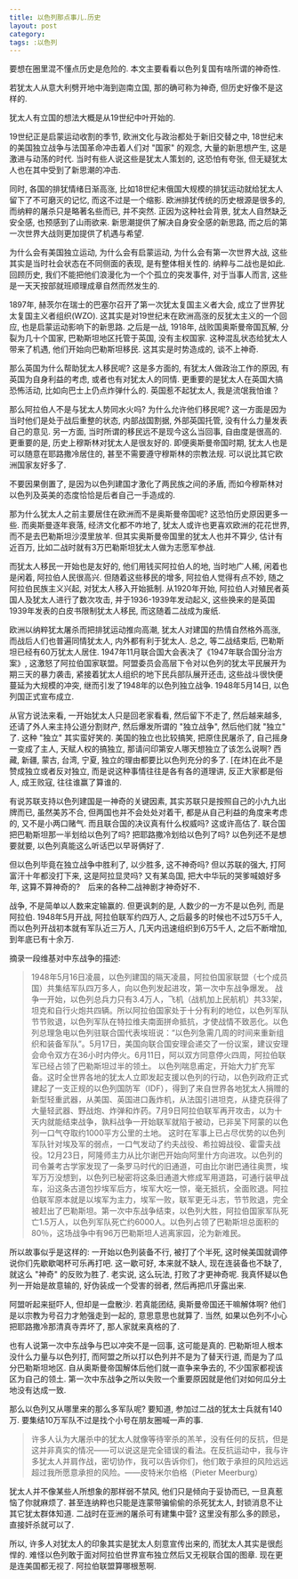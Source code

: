 ```yaml
---
title: 以色列那点事儿.历史
layout: post
category:
tags: :以色列
---
```


要想在圈里混不懂点历史是危险的. 本文主要看看以色列复国有啥所谓的神奇性.

若犹太人从意大利劈开地中海到迦南立国, 那的确可称为神奇, 但历史好像不是这样的.

犹太人有立国的想法大概是从19世纪中叶开始的.

19世纪正是启蒙运动收割的季节, 欧洲文化与政治都处于新旧交替之中, 18世纪末的美国独立战争与法国革命冲击着人们对 "国家" 的观念, 大量的新思想产生, 这是激进与动荡的时代. 当时有些人说这些是犹太人策划的, 这恐怕有夸张, 但无疑犹太人也在其中受到了新思潮的冲击.

同时, 各国的排犹情绪日渐高涨, 比如18世纪末俄国大规模的排犹运动就给犹太人留下了不可磨灭的记忆, 而这不过是一个缩影. 欧洲排犹传统的历史根源是很多的, 而纳粹的屠杀只是略著名些而已, 并不突然. 正因为这种社会背景, 犹太人自然缺乏安全感, 也预感到了山雨欲来. 新思潮提供了解决自身安全感的新思路, 而之后的第一次世界大战则更加提供了机遇与希望.

为什么会有美国独立运动, 为什么会有启蒙运动, 为什么会有第一次世界大战, 这些其实是当时社会状态在不同侧面的表现, 是有整体相关性的. 纳粹与二战也是如此. 回顾历史, 我们不能把他们浪漫化为一个个孤立的突发事件, 对于当事人而言, 这些是一天天按部就班顺理成章自然而然发生的.

1897年, 赫茨尔在瑞士的巴塞尔召开了第一次犹太复国主义者大会, 成立了世界犹太复国主义者组织(WZO). 这其实是对19世纪末在欧洲高涨的反犹太主义的一个回应, 也是启蒙运动影响下的新思路. 之后是一战, 1918年, 战败国奥斯曼帝国瓦解, 分裂为几十个国家, 巴勒斯坦地区托管于英国, 没有主权国家. 这种混乱状态给犹太人带来了机遇, 他们开始向巴勒斯坦移民. 这其实是时势造成的, 谈不上神奇.

那么英国为什么帮助犹太人移民呢? 这是多方面的, 有犹太人做政治工作的原因, 有英国为自身利益的考虑, 或者也有对犹太人的同情. 更重要的是犹太人在英国大搞恐怖活动, 比如向巴士上仍点炸弹什么的. 英国惹不起犹太人, 我是流氓我怕谁？

那么阿拉伯人不是与犹太人势同水火吗? 为什么允许他们移民呢? 这一方面是因为当时他们是处于战后重整的状态, 内部战国割据, 外部英国托管, 没有什么力量发表自己的意见. 另一方面, 当时所谓的移民远不是现今这么当回事, 自由度是很高的. 更重要的是, 历史上穆斯林对犹太人是很友好的. 即便奥斯曼帝国时期, 犹太人也是可以随意在耶路撒冷居住的, 甚至不需要遵守穆斯林的宗教法规. 可以说比其它欧洲国家友好多了.

不要因果倒置了, 是因为以色列建国才激化了两民族之间的矛盾, 而如今穆斯林对以色列及英美的态度恰恰是后者自己一手造成的.

那为什么犹太人之前主要居住在欧洲而不是奥斯曼帝国呢? 这恐怕历史原因更多一些. 而奥斯曼逐年衰落, 经济文化都不咋地了, 犹太人或许也更喜欢欧洲的花花世界, 而不是去巴勒斯坦沙漠里放羊. 但其实奥斯曼帝国里的犹太人也并不算少, 估计有近百万, 比如二战时就有3万巴勒斯坦犹太人做为志愿军参战.

而犹太人移民一开始也是友好的, 他们用钱买阿拉伯人的地, 当时地广人稀, 闲着也是闲着, 阿拉伯人民很高兴. 但随着这些移民的增多, 阿拉伯人觉得有点不妙, 随之阿拉伯民族主义兴起, 对犹太人移入开始抵制. 从1920年开始, 阿拉伯人对殖民者英国人及犹太人进行了数次攻击, 并于1936-1939年发动起义, 这些换来的是英国1939年发表的白皮书限制犹太人移民, 而这随着二战成为废纸.

欧洲以纳粹犹太屠杀而把排犹运动推向高潮, 犹太人对建国的热情自然格外高涨, 而战后人们也普遍同情犹太人, 内外都有利于犹太人. 总之, 等二战结束后, 巴勒斯坦已经有60万犹太人居住. 1947年11月联合国大会表决了《1947年联合国分治方案》, 这激怒了阿拉伯国家联盟。阿盟委员会高层下令对以色列的犹太平民展开为期三天的暴力袭击, 紧接着犹太人组织的地下民兵部队展开还击, 这些战斗很快便蔓延为大规模的冲突, 继而引发了1948年的以色列独立战争. 1948年5月14日, 以色列国正式宣布成立.

从官方说法来看, 一开始犹太人只是回老家看看, 然后留下不走了, 然后越来越多, 还请了外人来主持公道分割财产, 然后爆发所谓的 "独立战争", 然后他们就 "独立" 了. 这种 "独立" 其实蛮好笑的. 美国的独立也比较搞笑, 把原住民屠杀了, 自己摇身一变成了主人, 天赋人权的搞独立, 那请问印第安人哪天想独立了该怎么说啊? 西藏, 新疆, 蒙古, 台湾, 宁夏, 独立的理由都要比以色列充分的多了. [在炑]在此不是赞成独立或者反对独立, 而是说这种事情往往是各有各的道理讲, 反正大家都是俗人, 成王败寇, 往往谁赢了算谁的.

有说苏联支持以色列建国是一神奇的关键因素, 其实苏联只是按照自己的小九九出牌而已, 虽然美苏不合, 但两国也并不会处处对着干, 都是从自己利益的角度来考虑的, 又不是小两口赌气. 而且联合国的决议真有什么权威吗? 这或许高估了. 联合国把巴勒斯坦那一半划给以色列了吗? 把耶路撒冷划给以色列了吗? 以色列还不是想要就要, 以色列真能这么听话巴以早哥俩好了.

但以色列毕竟在独立战争中胜利了, 以少胜多, 这不神奇吗? 但以苏联的强大, 打阿富汗十年都没打下来, 这是阿拉显灵吗? 又有某岛国, 把大中华玩的哭爹喊娘好多年, 这算不算神奇的?　后来的各种二战神剧才神奇好不．

战争, 不是简单以人数来定输赢的. 但更讽刺的是, 人数少的一方不是以色列, 而是阿拉伯. 1948年5月开战, 阿拉伯联军约四万人, 之后最多的时候也不过5万5千人, 而以色列开战初本就有军队近三万人, 几天内迅速组织到6万5千人, 之后不断增加, 到年底已有十余万.

摘录一段维基对中东战争的描述:

>1948年5月16日凌晨，以色列建国的隔天凌晨，阿拉伯国家联盟（七个成员国）共集结军队四万多人，向以色列发起进攻，第一次中东战争爆发。
>战争一开始，以色列总兵力只有3.4万人，飞机（战机加上民航机）共33架，坦克和自行火炮共四辆。所以阿拉伯国家处于十分有利的地位，以色列军队节节败退，以色列军队在特拉维夫南面拼命抵抗，才使战情不致恶化。以色列总理急电以色列驻联合国代表埃班说：“以色列急需几周的时间来重新组织和装备军队”。5月17日，美国向联合国安理会递交了一份议案，建议安理会命令双方在36小时内停火。6月11日，阿以双方同意停火四周，阿拉伯联军已经占领了巴勒斯坦过半的领土。
>以色列喘息甫定，开始大力扩充军备。这时全世界各地的犹太人立即发起支援以色列的行动，以色列政府正式建起了一支正规的以色列国防军（IDF），得到了来自世界各地犹太人捐赠的新型轻重武器，从美国、英国进口轰炸机，从法国引进坦克，从捷克获得了大量轻武器、野战炮、炸弹和炸药。7月9日阿拉伯联军再开攻击，以为十天内就能结束战争，孰料战争一开始联军就陷于被动，已非吴下阿蒙的以色列一口气夺取约1000平方公里的土地。
这时在军事上已占尽优势的以色列军队针对埃及军的弱点，一口气发动了约夫战役、希拉姆战役、霍雷夫战役。12月23日，阿隆师主力从比尔谢巴开始向阿里什方向进攻。以色列的司令兼考古学家发现了一条罗马时代的旧通道，可由比尔谢巴通往奥贾，埃军万万没想到，以色列已秘密将这条旧通道大修成军用道路，可通行装甲战车，沿这条古道包抄埃军后方，埃军大吃一惊，毫无抵抗，全面败退。阿拉伯联军原本就是以埃军为主力，埃军一败，联军更无斗志，节节败退，完全被赶出了巴勒斯坦。第一次中东战争结束，以色列大胜，阿拉伯国家军队死亡1.5万人，以色列军队死亡约6000人。以色列占领了巴勒斯坦总面积的80％，这场战争中有96万巴勒斯坦人逃离家园，沦为新难民。

所以故事似乎是这样的: 一开始以色列装备不行, 被打了个半死, 这时候美国就调停说你们先歇歇喝杯可乐再打吧. 这一歇可好, 本来就不缺人, 现在连装备也不缺了, 就这么 "神奇" 的反败为胜了. 老实说, 这么玩法, 打败了才更神奇呢. 我真怀疑以色列一开始是故意输的, 好伪装成一个受害的弱者, 然后再把爪牙露出来.

阿盟听起来挺吓人, 但却是一盘散沙. 若真能团结, 奥斯曼帝国还干嘛解体啊? 他们是以宗教为号召力才勉强走到一起的, 意思意思也就算了. 当然, 如果以色列不小心把耶路撒冷那清真寺弄坏了, 那人家就来真格的了.

也有人说第一次中东战争与巴以冲突不是一回事, 这可能是真的. 巴勒斯坦人根本没什么力量与以色列打, 而阿盟之所以打以色列并不是为了替天行道, 而是为了瓜分巴勒斯坦地区. 自从奥斯曼帝国解体后他们就一直争来争去的, 不少国家都视该区为自己的领土. 第一次中东战争之所以失败一个重要原因就是他们对如何瓜分土地没有达成一致.

那么以色列又从哪里来的那么多军队呢? 要知道, 参加过二战的犹太士兵就有140万. 要集结10万军队不过是找个小号在朋友圈喊一声的事.　

>许多人认为大屠杀中的犹太人就像等待宰杀的羔羊，没有任何的反抗，但是这并非真实的情况——可以说这是完全错误的看法。在反抗运动中，我与许多犹太人并肩作战，密切协作，我可以告诉你们，他们敢于承担的风险远远超过我所愿意承担的风险。——皮特米尔伯格（Pieter Meerburg）

犹太人并不像某些人所想象的那样弱不禁风, 他们只是倾向于妥协而已, 一旦真惹恼了你就麻烦了. 甚至连纳粹也只能是连蒙带骗偷偷的杀死犹太人, 封锁消息不让其它犹太群体知道. 二战时在亚洲的屠杀可有建集中营? 这里没有那么多的顾忌，直接奸杀就可以了.

所以, 许多人对犹太人的印象其实是犹太人刻意宣传出来的, 而犹太人其实是很彪悍的. 难怪以色列敢于面对阿拉伯世界宣布独立然后又无视联合国的图章. 现在更是连美国都无视了. 阿拉伯联盟算哪根葱啊.

